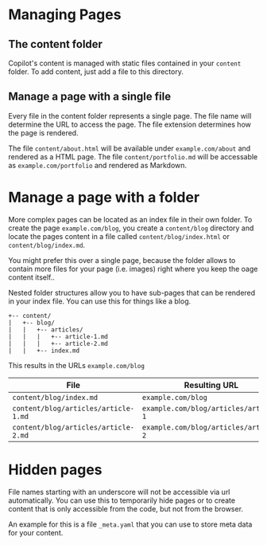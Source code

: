 Managing Pages
===

## The content folder

Copilot's content is managed with static files contained in your `content` folder. To add content, just add a file to this directory.

## Manage a page with a single file 

Every file in the content folder represents a single page. The file name will determine the URL to access the page. The file extension determines how the page is rendered.

The file `content/about.html` will be available under `example.com/about` and rendered as a HTML page. The file `content/portfolio.md` will be accessable as `example.com/portfolio` and rendered as Markdown. 

# Manage a page with a folder

More complex pages can be located as an index file in their own folder. To create the page `example.com/blog`, you create a `content/blog` directory and locate the pages content in a file called `content/blog/index.html` or `content/blog/index.md`.

You might prefer this over a single page, because the folder allows to contain more files for your page (i.e. images) right where you keep the oage content itself..

Nested folder structures allow you to have sub-pages that can be rendered in your index file. You can use this for things like a blog. 

```
+-- content/
|   +-- blog/
|   |   +-- articles/
|   |   |   +-- article-1.md
|   |   |   +-- article-2.md
|   |   +-- index.md
```

This results in the URLs `example.com/blog`

| File      | Resulting URL                | 
|-----------|------------------------------|
| `content/blog/index.md` | `example.com/blog`                | 
| `content/blog/articles/article-1.md` | `example.com/blog/articles/article-1`               | 
| `content/blog/articles/article-2.md` | `example.com/blog/articles/article-2`               | 


# Hidden pages

File names starting with an underscore will not be accessible via url automatically. You can use this to temporarily hide pages or to create content that is only accessible from the code, but not from the browser. 

An example for this is a file `_meta.yaml` that you can use to store meta data for your content.
